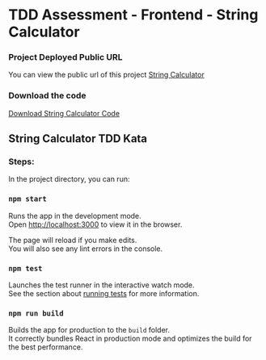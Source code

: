 # TDD Assessment - Frontend - String Calculator

### Project Deployed Public URL
You can view the public url of this project 
[String Calculator](https://akhileshojha.github.io/string-calculator/)

### Download the code
[Download String Calculator Code](https://github.com/akhileshojha/string-calculator/archive/refs/heads/main.zip)

## String Calculator TDD Kata

### Steps:

In the project directory, you can run:

### `npm start`

Runs the app in the development mode.\
Open [http://localhost:3000](http://localhost:3000) to view it in the browser.

The page will reload if you make edits.\
You will also see any lint errors in the console.

### `npm test`

Launches the test runner in the interactive watch mode.\
See the section about [running tests](https://facebook.github.io/create-react-app/docs/running-tests) for more information.

### `npm run build`

Builds the app for production to the `build` folder.\
It correctly bundles React in production mode and optimizes the build for the best performance.


